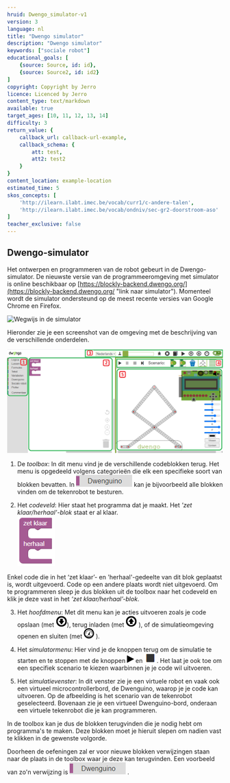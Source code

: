 ```yaml
---
hruid: Dwengo_simulator-v1
version: 3
language: nl
title: "Dwengo simulator"
description: "Dwengo simulator"
keywords: ["sociale robot"]
educational_goals: [
    {source: Source, id: id}, 
    {source: Source2, id: id2}
]
copyright: Copyright by Jerro
licence: Licenced by Jerro
content_type: text/markdown
available: true
target_ages: [10, 11, 12, 13, 14]
difficulty: 3
return_value: {
    callback_url: callback-url-example,
    callback_schema: {
        att: test,
        att2: test2
    }
}
content_location: example-location
estimated_time: 5
skos_concepts: [
    'http://ilearn.ilabt.imec.be/vocab/curr1/c-andere-talen', 
    'http://ilearn.ilabt.imec.be/vocab/ondniv/sec-gr2-doorstroom-aso'
]
teacher_exclusive: false
---
```


## Dwengo-simulator

Het ontwerpen en programmeren van de robot gebeurt in de Dwengo-simulator. De nieuwste versie van de programmeeromgeving met simulator is online beschikbaar op [https://blockly-backend.dwengo.org/](https://blockly-backend.dwengo.org/ "link naar simulator"). Momenteel wordt de simulator ondersteund op de meest recente versies van Google Chrome en Firefox.

![](@youtube/https://www.youtube.com/embed/PhblfDjUXPQ "Wegwijs in de simulator")


Hieronder zie je een screenshot van de omgeving met de beschrijving van de verschillende onderdelen.

![](embed/Afb1.png "Onderdelen simulator")


1. De *toolbox*: In dit menu vind je de verschillende codeblokken terug. Het menu is opgedeeld volgens categorieën die elk een specifieke soort van blokken bevatten. In 
![alt](embed/Afb2.png "Afb. Dwenguino") kan je bijvoorbeeld alle blokken vinden om de tekenrobot te besturen.

2. Het *codeveld*: Hier staat het programma dat je maakt. Het *'zet klaar/herhaal'-blok* staat er al klaar.  
![alt](embed/Afb3.png "Afb. zetklaarherhaal")

Enkel code die in het ‘zet klaar’- en 'herhaal'-gedeelte van dit blok geplaatst is, wordt uitgevoerd. Code op een andere plaats wordt niet uitgevoerd. Om te programmeren sleep je dus blokken uit de toolbox naar het codeveld en klik je deze vast in het *‘zet klaar/herhaal’-blok*. 

3. Het *hoofdmenu*: Met dit menu kan je acties uitvoeren zoals je code opslaan (met 
![alt](embed/Afb4.png "Afb. Download")), terug inladen (met 
![alt](embed/Afb5.png "Afb. Upload")
), of de simulatieomgeving openen en sluiten (met 
![alt](embed/Afb6.png "Afb. Simulatieomgeving")
).

4. Het *simulatormenu*: Hier vind je de knoppen terug om de simulatie te starten en te stoppen met de knoppen 
![alt](embed/Afb7.png "Afb. Play")
 en 
![alt](embed/Afb8.png "Afb. Stop")
. Het laat je ook toe om een specifiek scenario te kiezen waarbinnen je je code wil uitvoeren. 

5. Het *simulatievenster*: In dit venster zie je een virtuele robot en vaak ook een virtueel microcontrollerbord, de Dwenguino, waarop je je code kan uitvoeren. Op de afbeelding is het scenario van de tekenrobot geselecteerd. Bovenaan zie je een virtueel Dwenguino-bord, onderaan een virtuele tekenrobot die je kan programmeren.


In de toolbox kan je dus de blokken terugvinden die je nodig hebt om programma's te maken. Deze blokken moet je hieruit slepen om nadien vast te klikken in de gewenste volgorde.

Doorheen de oefeningen zal er voor nieuwe blokken verwijzingen staan naar de plaats in de toolbox waar je deze kan terugvinden. Een voorbeeld van zo'n verwijzing is ![alt](embed/Afb2.png "Afb. Dwenguino") .